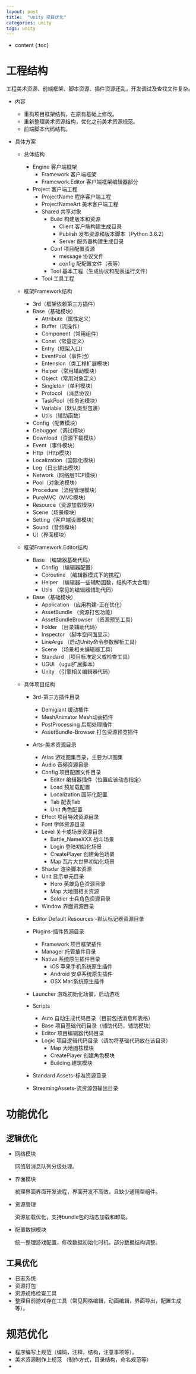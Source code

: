 ```yaml
---
layout: post
title:  "unity 项目优化"
categories: unity
tags: unity
---
```


* content
{:toc}

# 工程结构

工程美术资源、前端框架、脚本资源、插件资源还乱，开发调试及查找文件复杂。

 * 内容
    + 重构项目框架结构，在原有基础上修改。
    + 重新整理美术资源结构，优化之前美术资源规范。
    + 前端脚本代码结构。

* 具体方案

    * 总体结构
        + Engine 客户端框架
            * Framework 客户端框架
            * Framework.Editor 客户端框架编辑器部分 
        + Project 客户端工程
            * ProjectName 程序客户端工程
            * ProjectNameArt 美术客户端工程
            * Shared 共享对象
                *  Build 构建版本和资源
                    * Client 客户端构建生成目录
                    * Publish 发布资源和版本脚本（Python 3.6.2）
                    * Server 服务器构建生成目录 
                *  Conf 项目配置资源
                    * message 协议文件
                    * config 配配置文件（表等）
                *  Tool 基本工程（生成协议和配表运行文件）
            * Tool 工具工程

    * 框架Framework结构
        + 3rd（框架依赖第三方插件）
        + Base（基础模块）
            * Attribute（属性定义）
            * Buffer（流操作）
            * Component（常用组件）
            * Const（常量定义）
            * Entry（框架入口）
            * EventPool（事件池）
            * Entension（类工程扩展模块）
            * Helper（常用辅助模块）
            * Object（常用对象定义）
            * Singleton（单利模块）
            * Protocol （消息协议）
            * TaskPool（任务池模块）
            * Variable（默认类型包裹）
            * Utils（辅助函数）
        + Config（配置模块）
        + Debugger（调试模块）
        + Download（资源下载模块）
        + Event（事件模块）
        + Http（Http模块）
        + Localization（国际化模块）
        + Log（日志输出模块）
        + Network（网络层TCP模块）
        + Pool（对象池模块）
        + Procedure（流程管理模块）
        + PureMVC（MVC模块）
        + Resource（资源加载模块）
        + Scene（场景模块）
        + Setting（客户端设置模块）
        + Sound（音频模块）
        + UI（界面模块）

    * 框架Framework.Editor结构
        + Base （编辑器基础代码）
            + Config （编辑器配置）
            + Coroutine （编辑器模式下的携程）
            + Helper （编辑器一些辅助函数，结构不太合理）
            + Utils （常见的编辑器辅助代码）
        + Base（基础模块）
            + Application （应用构建-正在优化）
            + AssetBundle （资源打包功能）
            + AssetBundleBrowser （资源预览工具）
            + Folder （目录辅助代码）
            + Inspector （脚本空间面显示）
            + LineArgs （启动Unity命令参数解析工具）
            + Scene （场景相关编辑器工具）
            + Standard （项目标准定义或检查工具）
            + UGUI （ugui扩展脚本）
            + Unity （引擎相关编辑器代码）

    * 具体项目结构
        + 3rd-第三方插件目录
            * Demigiant 缓动插件
            * MeshAnimator  Mesh动画插件
            * PostProcessing 后期处理插件
            * AssetBundle-Browser 打包资源预览插件

        + Arts-美术资源目录
            * Atlas 游戏图集目录，主要为UI图集
            * Audio 音频资源目录
            * Config 项目配置文件目录
                *  Editor 编辑器插件（位置应该动态指定）
                *  Load 预加载配置
                *  Localization 国际化配置
                *  Tab 配表Tab
                *  Unit 角色配置
            * Effect 项目特效资源目录
            * Font 字体资源目录
            * Level 关卡或场景资源目录
                * Battle_NameXXX 战斗场景
                * Login 登陆初始化场景
                * CreatePlayer 创建角色场景
                * Map 瓦片大世界初始化场景
            * Shader 渲染脚本资源
            * Unit 显示单元目录
                * Hero 英雄角色资源目录
                * Map 大地图相关资源
                * Soldier 士兵角色资源目录
            * Window 界面资源目录
        + Editor Default Resources -默认标记器资源目录

        + Plugins-插件资源目录
            * Framework 项目框架插件
            * Manager 托管插件目录
            * Native 系统原生插件目录
                * iOS 苹果手机系统原生插件
                * Android 安卓系统原生插件
                * OSX Mac系统原生插件
        + Launcher 游戏初始化场景，启动游戏

        + Scripts
            * Auto 自动生成代码目录（目前包括消息和表格）
            * Base 项目基础代码目录（辅助代码，辅助模块）
            * Editor 项目编辑器代码目录
            * Logic 项目逻辑代码目录（请勿将基础代码放在该目录）
                * Map 大地图核模块
                * CreatePlayer 创建角色模块
                * Building 建筑模块

        + Standard Assets-标准资源目录

        + StreamingAssets-流资源包输出目录
 

# 功能优化

## 逻辑优化

* 网络模块

    网络层消息队列分级处理。

* 界面模块

    梳理界面界面开发流程，界面开发不高效，且缺少通用型组件。

* 资源管理

    资源加载优化，支持bundle包的动态加载和卸载。

* 配置数据模块

    统一整理游戏配置，修改数据初始化时机，部分数据结构调整。

## 工具优化

* 日志系统
* 资源打包
* 资源规格检查工具
* 整理目前游戏存在工具（常见网格编辑，动画编辑，界面导出，配置生成等）。

# 规范优化

* 程序编写上规范（编码，注释，结构，注意事项等）。
* 美术资源制作上规范 （制作方式，目录结构，命名规范等）
* 
